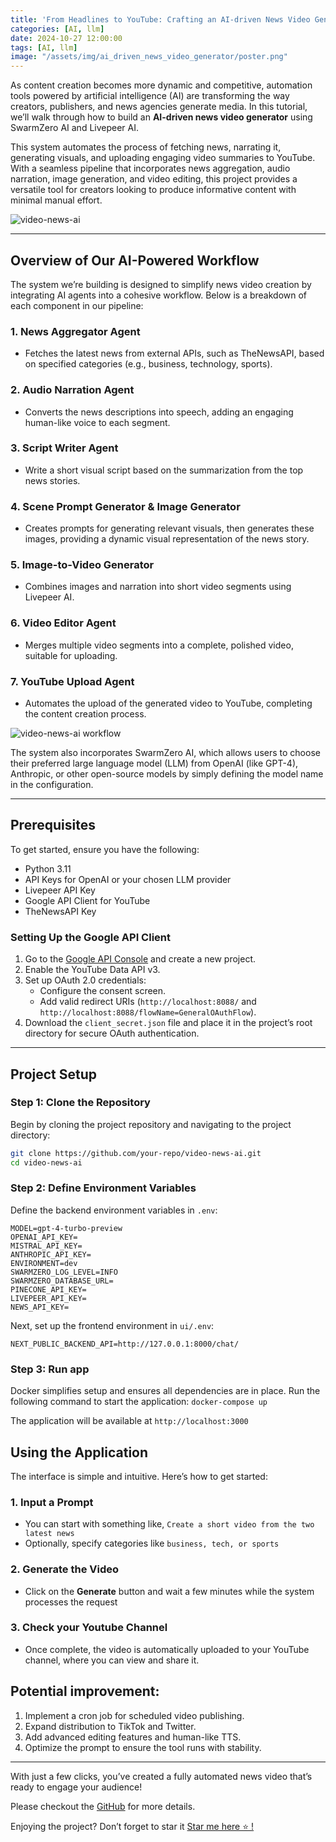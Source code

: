 ```yaml
---
title: 'From Headlines to YouTube: Crafting an AI-driven News Video Generator'
categories: [AI, llm]
date: 2024-10-27 12:00:00
tags: [AI, llm]
image: "/assets/img/ai_driven_news_video_generator/poster.png"
---
```


As content creation becomes more dynamic and competitive, automation tools powered by artificial intelligence (AI) are transforming the way creators, publishers, and news agencies generate media. In this tutorial, we’ll walk through how to build an **AI-driven news video generator** using SwarmZero AI and Livepeer AI. 

This system automates the process of fetching news, narrating it, generating visuals, and uploading engaging video summaries to YouTube. With a seamless pipeline that incorporates news aggregation, audio narration, image generation, and video editing, this project provides a versatile tool for creators looking to produce informative content with minimal manual effort.

![video-news-ai](https://github.com/user-attachments/assets/f51d175a-4b40-4556-aacb-202183e8ff07)


---

## Overview of Our AI-Powered Workflow

The system we’re building is designed to simplify news video creation by integrating AI agents into a cohesive workflow. Below is a breakdown of each component in our pipeline:

### 1. **News Aggregator Agent**
   - Fetches the latest news from external APIs, such as TheNewsAPI, based on specified categories (e.g., business, technology, sports).
   
### 2. **Audio Narration Agent**
   - Converts the news descriptions into speech, adding an engaging human-like voice to each segment.

### 3. **Script Writer Agent**
   - Write a short visual script based on the summarization from the top news stories.

### 4. **Scene Prompt Generator & Image Generator**
   - Creates prompts for generating relevant visuals, then generates these images, providing a dynamic visual representation of the news story.

### 5. **Image-to-Video Generator**
   - Combines images and narration into short video segments using Livepeer AI.

### 6. **Video Editor Agent**
   - Merges multiple video segments into a complete, polished video, suitable for uploading.

### 7. **YouTube Upload Agent**
   - Automates the upload of the generated video to YouTube, completing the content creation process.

![video-news-ai workflow](https://github.com/user-attachments/assets/c2976ada-4672-46f1-a931-3af0036b90e9)

The system also incorporates SwarmZero AI, which allows users to choose their preferred large language model (LLM) from OpenAI (like GPT-4), Anthropic, or other open-source models by simply defining the model name in the configuration. 

---

## Prerequisites

To get started, ensure you have the following:

- Python 3.11
- API Keys for OpenAI or your chosen LLM provider
- Livepeer API Key
- Google API Client for YouTube
- TheNewsAPI Key

### Setting Up the Google API Client
1. Go to the [Google API Console](https://console.cloud.google.com/) and create a new project.
2. Enable the YouTube Data API v3.
3. Set up OAuth 2.0 credentials:
   - Configure the consent screen.
   - Add valid redirect URIs (`http://localhost:8088/` and `http://localhost:8088/flowName=GeneralOAuthFlow`).
4. Download the `client_secret.json` file and place it in the project’s root directory for secure OAuth authentication.

---

## Project Setup

### Step 1: Clone the Repository

Begin by cloning the project repository and navigating to the project directory:

```bash
git clone https://github.com/your-repo/video-news-ai.git
cd video-news-ai
```

### Step 2: Define Environment Variables
Define the backend environment variables in `.env`:
```
MODEL=gpt-4-turbo-preview
OPENAI_API_KEY=
MISTRAL_API_KEY=
ANTHROPIC_API_KEY=
ENVIRONMENT=dev
SWARMZERO_LOG_LEVEL=INFO
SWARMZERO_DATABASE_URL=
PINECONE_API_KEY=
LIVEPEER_API_KEY=
NEWS_API_KEY=
```
Next, set up the frontend environment in `ui/.env`:
```
NEXT_PUBLIC_BACKEND_API=http://127.0.0.1:8000/chat/
```
### Step 3: Run app
Docker simplifies setup and ensures all dependencies are in place. Run the following command to start the application:
`docker-compose up`

The application will be available at `http://localhost:3000`

## Using the Application
The interface is simple and intuitive. Here’s how to get started:
### 1. Input a Prompt

- You can start with something like, `Create a short video from the two latest news`
- Optionally, specify categories like `business, tech, or sports`

### 2. Generate the Video

- Click on the **Generate** button and wait a few minutes while the system processes the request

### 3. Check your Youtube Channel

- Once complete, the video is automatically uploaded to your YouTube channel, where you can view and share it.

## Potential improvement:
1. Implement a cron job for scheduled video publishing.
2. Expand distribution to TikTok and Twitter.
3. Add advanced editing features and human-like TTS.
4. Optimize the prompt to ensure the tool runs with stability.

---
With just a few clicks, you’ve created a fully automated news video that’s ready to engage your audience!

Please checkout the [GitHub](https://github.com/hgky95/video-news-ai) for more details.

Enjoying the project? Don’t forget to star it <a href="https://github.com/hgky95/video-news-ai">Star me here ⭐ !</a>